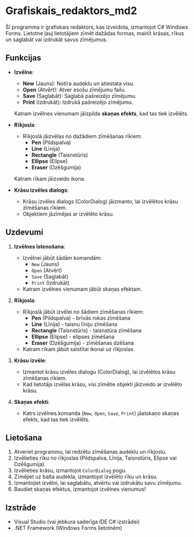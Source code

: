 ﻿# Grafiskais_redaktors_md2

Šī programma ir grafiskais redaktors, kas izveidota, izmantojot C# Windows Forms. Lietotne ļauj lietotājiem zīmēt dažādas formas, mainīt krāsas, rīkus un saglabāt vai izdrukāt savus zīmējumus.

## Funkcijas

- **Izvēlne**:
    - **New** (Jauns): Notīra audeklu un atiestata visu.
    - **Open** (Atvērt): Atver esošu zīmējumu failu.
    - **Save** (Saglabāt): Saglabā pašreizējo zīmējumu.
    - **Print** (Izdrukāt): Izdrukā pašreizējo zīmējumu.
    
    Katram izvēlnes vienumam jāizpilda **skaņas efekts**, kad tas tiek izvēlēts.

- **Rīkjosla**:
    - Rīkjoslā jāizvēlas no dažādiem zīmēšanas rīkiem:
        - **Pen** (Pildspalva)
        - **Line** (Līnija)
        - **Rectangle** (Taisnstūris)
        - **Ellipse** (Elipse)
        - **Eraser** (Dzēšgumija)
        
    Katram rīkam jāizveido ikona.

- **Krāsu izvēles dialogs**:
    - Krāsu izvēles dialogs (ColorDialog) jāizmanto, lai izvēlētos krāsu zīmēšanas rīkiem.
    - Objektiem jāzīmējas ar izvēlēto krāsu.

## Uzdevumi

1. **Izvēlnes īstenošana**:
    - Izvēlnei jābūt šādām komandām:
      - `New` (Jauns)
      - `Open` (Atvērt)
      - `Save` (Saglabāt)
      - `Print` (Izdrukāt)
    - Katram izvēlnes vienumam jābūt skaņas efektam.

2. **Rīkjosla**:
    - Rīkjoslā jābūt izvēlei no šādiem zīmēšanas rīkiem:
        - **Pen** (Pildspalva) - brīvās rokas zīmēšana
        - **Line** (Līnija) - taisnu līniju zīmēšana
        - **Rectangle** (Taisnstūris) - taisnstūra zīmēšana
        - **Ellipse** (Elipse) - elipses zīmēšana
        - **Eraser** (Dzēšgumija) - zīmēšanas dzēšana
    - Katram rīkam jābūt saistītai ikonai uz rīkjoslas.

3. **Krāsu izvēle**:
    - Izmantot krāsu izvēles dialogu (ColorDialog), lai izvēlētos krāsu zīmēšanas rīkiem.
    - Kad lietotājs izvēlas krāsu, visi zīmētie objekti jāizveido ar izvēlēto krāsu.

4. **Skaņas efekti**:
    - Katrs izvēlnes komanda (`New`, `Open`, `Save`, `Print`) jāatskaņo skaņas efekts, kad tas tiek izvēlēts.

## Lietošana

1. Atveriet programmu, lai redzētu zīmēšanas audeklu un rīkjoslu.
2. Izvēlieties rīku no rīkjoslas (Pildspalva, Līnija, Taisnstūris, Elipse vai Dzēšgumija).
3. Izvēlieties krāsu, izmantojot `ColorDialog` pogu.
4. Zīmējiet uz balta audekla, izmantojot izvēlēto rīku un krāsu.
5. Izmantojiet izvēlni, lai saglabātu, atvērtu vai izdrukātu savu zīmējumu.
6. Baudiet skaņas efektus, izmantojot izvēlnes vienumus!

## Izstrāde

- Visual Studio (vai jebkura saderīga IDE C# izstrādei)
- .NET Framework (Windows Forms lietotnēm)
